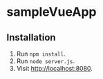 # sampleVueApp
## Installation

1. Run `npm install`.
2. Run `node server.js`.
3. Visit [http://localhost:8080](http://localhost:8080).

